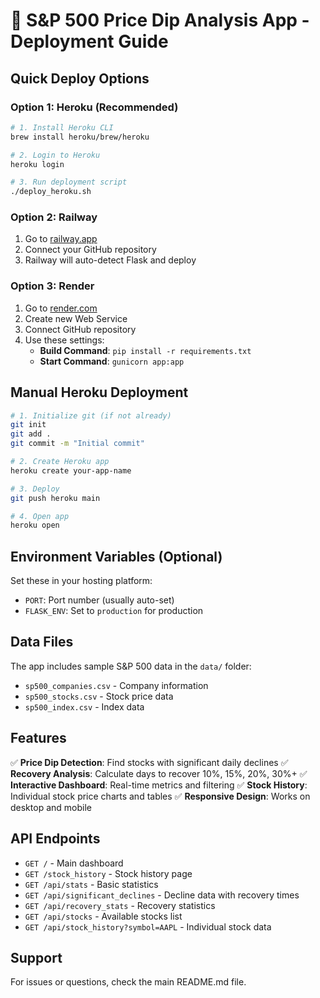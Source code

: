 # 🚀 S&P 500 Price Dip Analysis App - Deployment Guide

## Quick Deploy Options

### Option 1: Heroku (Recommended)
```bash
# 1. Install Heroku CLI
brew install heroku/brew/heroku

# 2. Login to Heroku
heroku login

# 3. Run deployment script
./deploy_heroku.sh
```

### Option 2: Railway
1. Go to [railway.app](https://railway.app)
2. Connect your GitHub repository
3. Railway will auto-detect Flask and deploy

### Option 3: Render
1. Go to [render.com](https://render.com)
2. Create new Web Service
3. Connect GitHub repository
4. Use these settings:
   - **Build Command**: `pip install -r requirements.txt`
   - **Start Command**: `gunicorn app:app`

## Manual Heroku Deployment

```bash
# 1. Initialize git (if not already)
git init
git add .
git commit -m "Initial commit"

# 2. Create Heroku app
heroku create your-app-name

# 3. Deploy
git push heroku main

# 4. Open app
heroku open
```

## Environment Variables (Optional)

Set these in your hosting platform:
- `PORT`: Port number (usually auto-set)
- `FLASK_ENV`: Set to `production` for production

## Data Files

The app includes sample S&P 500 data in the `data/` folder:
- `sp500_companies.csv` - Company information
- `sp500_stocks.csv` - Stock price data
- `sp500_index.csv` - Index data

## Features

✅ **Price Dip Detection**: Find stocks with significant daily declines
✅ **Recovery Analysis**: Calculate days to recover 10%, 15%, 20%, 30%+
✅ **Interactive Dashboard**: Real-time metrics and filtering
✅ **Stock History**: Individual stock price charts and tables
✅ **Responsive Design**: Works on desktop and mobile

## API Endpoints

- `GET /` - Main dashboard
- `GET /stock_history` - Stock history page
- `GET /api/stats` - Basic statistics
- `GET /api/significant_declines` - Decline data with recovery times
- `GET /api/recovery_stats` - Recovery statistics
- `GET /api/stocks` - Available stocks list
- `GET /api/stock_history?symbol=AAPL` - Individual stock data

## Support

For issues or questions, check the main README.md file.
